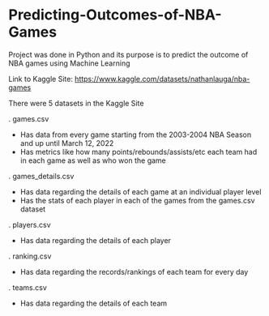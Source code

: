 # Predicting-Outcomes-of-NBA-Games
Project was done in Python and its purpose is to predict the outcome of NBA games using Machine Learning

Link to Kaggle Site: https://www.kaggle.com/datasets/nathanlauga/nba-games

There were 5 datasets in the Kaggle Site

. games.csv
  - Has data from every game starting from the 2003-2004 NBA Season and up until March 12, 2022
  - Has metrics like how many points/rebounds/assists/etc each team had in each game as well as who won the game
  
. games_details.csv
  - Has data regarding the details of each game at an individual player level
  - Has the stats of each player in each of the games from the games.csv dataset

. players.csv
  - Has data regarding the details of each player
 
 . ranking.csv
  - Has data regarding the records/rankings of each team for every day
 
 . teams.csv
  - Has data regarding the details of each team
